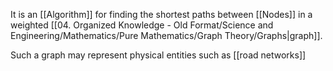 It is an [[Algorithm]] for finding the shortest paths between [[Nodes]] in a weighted [[04. Organized Knowledge - Old Format/Science and Engineering/Mathematics/Pure Mathematics/Graph Theory/Graphs|graph]].

Such a graph may represent physical entities such as [[road networks]]